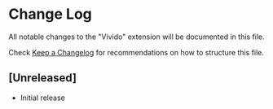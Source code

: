 # Change Log

All notable changes to the "Vivido" extension will be documented in this file.

Check [Keep a Changelog](http://keepachangelog.com/) for recommendations on how to structure this file.

## [Unreleased]

- Initial release
